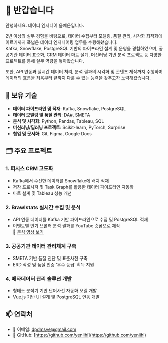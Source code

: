 # 💼 반갑습니다

안녕하세요. 데이터 엔지니어 윤예은입니다.

2년 이상의 실무 경험을 바탕으로, 데이터 수집부터 모델링, 품질 관리, 시각화 최적화에 이르기까지 폭넓은 데이터 엔지니어링 업무를 수행해왔습니다.  
Kafka, Snowflake, PostgreSQL 기반의 파이프라인 설계 및 운영을 경험하였으며, 공공기관 데이터 표준화, CRM 데이터 마트 설계, 머신러닝 기반 분석 프로젝트 등 다양한 프로젝트를 통해 실무 역량을 쌓아왔습니다.

또한, API 연동과 실시간 데이터 처리, 분석 결과의 시각화 및 콘텐츠 제작까지 수행하며 데이터의 흐름을 처음부터 끝까지 다룰 수 있는 능력을 갖추고자 노력해왔습니다.

## 🔧 보유 기술

- **데이터 파이프라인 및 적재**: Kafka, Snowflake, PostgreSQL
- **데이터 모델링 및 품질 관리**: DA#, SMETA
- **분석 및 시각화**: Python, Pandas, Tableau, SQL
- **머신러닝/딥러닝 프로젝트**: Scikit-learn, PyTorch, Surprise
- **협업 및 문서화**: Git, Figma, Google Docs

## 🗂 주요 프로젝트

### 1. 퍼시스 CRM 고도화
- Kafka에서 수신한 데이터를 Snowflake에 배치 적재
- 저장 프로시저 및 Task Graph를 활용한 데이터 파이프라인 자동화
- 마트 설계 및 Tableau 성능 개선

### 2. Brawlstats 실시간 수집 및 분석
- API 연동 데이터를 Kafka 기반 파이프라인으로 수집 및 PostgreSQL 적재
- 이벤트별 인기 브롤러 분석 결과를 YouTube 숏폼으로 제작  
  🔗 [분석 영상 보기](https://www.youtube.com/shorts/Ku1gcMrfC30)

### 3. 공공기관 데이터 관리체계 구축
- SMETA 기반 품질 진단 및 표준사전 구축
- ERD 작성 및 품질 인증 ‘우수 등급’ 획득 지원

### 4. 메타데이터 관리 솔루션 개발
- 형태소 분석기 기반 단어사전 자동화 모델 개발
- Vue.js 기반 UI 설계 및 PostgreSQL 연동 개발

## 📫 연락처

- 📧 이메일: dpdmsye@gmail.com
- 🐙 GitHub: [https://github.com/yeniihi](https://github.com/yeniihi)

